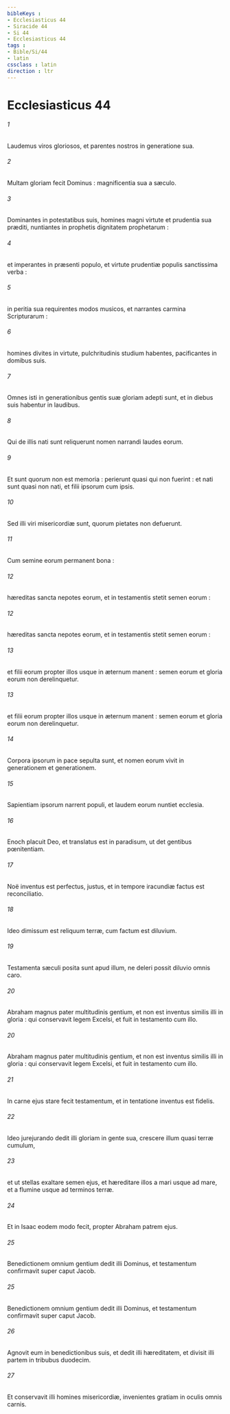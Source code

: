 ```yaml
---
bibleKeys : 
- Ecclesiasticus 44
- Siracide 44
- Si 44
- Ecclesiasticus 44
tags : 
- Bible/Si/44
- latin
cssclass : latin
direction : ltr
---
```


# Ecclesiasticus 44

###### 1
Laudemus viros gloriosos, et parentes nostros in generatione sua.
###### 2
Multam gloriam fecit Dominus : magnificentia sua a sæculo.
###### 3
Dominantes in potestatibus suis, homines magni virtute et prudentia sua præditi, nuntiantes in prophetis dignitatem prophetarum :
###### 4
et imperantes in præsenti populo, et virtute prudentiæ populis sanctissima verba :
###### 5
in peritia sua requirentes modos musicos, et narrantes carmina Scripturarum :
###### 6
homines divites in virtute, pulchritudinis studium habentes, pacificantes in domibus suis.
###### 7
Omnes isti in generationibus gentis suæ gloriam adepti sunt, et in diebus suis habentur in laudibus.
###### 8
Qui de illis nati sunt reliquerunt nomen narrandi laudes eorum.
###### 9
Et sunt quorum non est memoria : perierunt quasi qui non fuerint : et nati sunt quasi non nati, et filii ipsorum cum ipsis.
###### 10
Sed illi viri misericordiæ sunt, quorum pietates non defuerunt.
###### 11
Cum semine eorum permanent bona :
###### 12
hæreditas sancta nepotes eorum, et in testamentis stetit semen eorum :
###### 12
hæreditas sancta nepotes eorum, et in testamentis stetit semen eorum :
###### 13
et filii eorum propter illos usque in æternum manent : semen eorum et gloria eorum non derelinquetur.
###### 13
et filii eorum propter illos usque in æternum manent : semen eorum et gloria eorum non derelinquetur.
###### 14
Corpora ipsorum in pace sepulta sunt, et nomen eorum vivit in generationem et generationem.
###### 15
Sapientiam ipsorum narrent populi, et laudem eorum nuntiet ecclesia.
###### 16
Enoch placuit Deo, et translatus est in paradisum, ut det gentibus pœnitentiam.
###### 17
Noë inventus est perfectus, justus, et in tempore iracundiæ factus est reconciliatio.
###### 18
Ideo dimissum est reliquum terræ, cum factum est diluvium.
###### 19
Testamenta sæculi posita sunt apud illum, ne deleri possit diluvio omnis caro.
###### 20
Abraham magnus pater multitudinis gentium, et non est inventus similis illi in gloria : qui conservavit legem Excelsi, et fuit in testamento cum illo.
###### 20
Abraham magnus pater multitudinis gentium, et non est inventus similis illi in gloria : qui conservavit legem Excelsi, et fuit in testamento cum illo.
###### 21
In carne ejus stare fecit testamentum, et in tentatione inventus est fidelis.
###### 22
Ideo jurejurando dedit illi gloriam in gente sua, crescere illum quasi terræ cumulum,
###### 23
et ut stellas exaltare semen ejus, et hæreditare illos a mari usque ad mare, et a flumine usque ad terminos terræ.
###### 24
Et in Isaac eodem modo fecit, propter Abraham patrem ejus.
###### 25
Benedictionem omnium gentium dedit illi Dominus, et testamentum confirmavit super caput Jacob.
###### 25
Benedictionem omnium gentium dedit illi Dominus, et testamentum confirmavit super caput Jacob.
###### 26
Agnovit eum in benedictionibus suis, et dedit illi hæreditatem, et divisit illi partem in tribubus duodecim.
###### 27
Et conservavit illi homines misericordiæ, invenientes gratiam in oculis omnis carnis.

